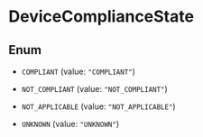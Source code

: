 

# DeviceComplianceState

## Enum


* `COMPLIANT` (value: `"COMPLIANT"`)

* `NOT_COMPLIANT` (value: `"NOT_COMPLIANT"`)

* `NOT_APPLICABLE` (value: `"NOT_APPLICABLE"`)

* `UNKNOWN` (value: `"UNKNOWN"`)



